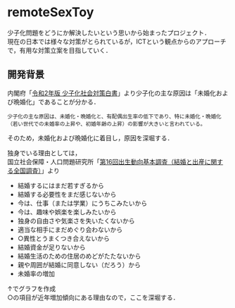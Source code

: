 # remoteSexToy  

少子化問題をどうにか解決したいという思いから始まったプロジェクト．  
現在の日本では様々な対策がとられているが，ICTという観点からのアプローチで，有用な対策立案を目指していく．  

## 開発背景  

内閣府「[令和2年版 少子化社会対策白書](https://www8.cao.go.jp/shoushi/shoushika/whitepaper/measures/w-2020/r02webhonpen/html/b1_s2-2-3.html)」より少子化の主な原因は「未婚化および晩婚化」であることが分かる． 

```
少子化の主な原因は、未婚化・晩婚化と、有配偶出生率の低下であり、特に未婚化・晩婚化（若い世代での未婚率の上昇や、初婚年齢の上昇）の影響が大きいと言われている。
```  

そのため，未婚化および晩婚化に着目し，原因を深堀する．  

独身でいる理由としては，  
国立社会保障・人口問題研究所「[第16回出生動向基本調査（結婚と出産に関する全国調査）](https://www.ipss.go.jp/ps-doukou/j/doukou16/doukou16_gaiyo.asp)」より  

* 結婚するにはまだ若すぎるから
* 結婚する必要性をまだ感じないから
* 今は、仕事（または学業）にうちこみたいから
* 今は、趣味や娯楽を楽しみたいから
* 独身の自由さや気楽さを失いたくないから
* 適当な相手にまだめぐり会わないから
* ○異性とうまくつき合えないから
* 結婚資金が足りないから
* 結婚生活のための住居のめどがたたないから
* 親や周囲が結婚に同意しない（だろう）から
* 未婚率の増加

↑でグラフを作成  
○の項目が近年増加傾向にある理由なので，ここを深堀する．  



